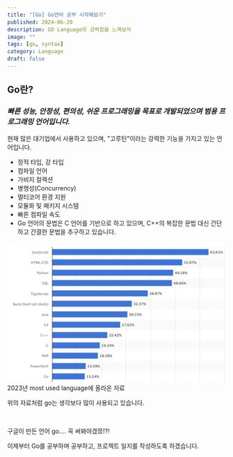 ```yaml
---
title: "[Go] Go언어 공부 시작해보기"
published: 2024-06-20
description: GO Language의 강력함을 느껴보자
image: ""
tags: [go, syntax]
category: Language
draft: false
---
```


## Go란?

### *빠른 성능, 안정성, 편의성, 쉬운 프로그래밍을 목표로 개발되었으며 범용 프로그래밍 언어입니다.*

현재 많은 대기업에서 사용하고 있으며, "고루틴"이라는 강력한 기능을 가지고 있는 언어입니다.

* 정적 타입, 강 타입
* 컴파일 언어
* 가비지 컬렉션
* 병행성(Concurrency)
* 멀티코어 환경 지원
* 모듈화 및 패키지 시스템
* 빠른 컴파일 속도
* Go 언어의 문법은 C 언어를 기반으로 하고 있으며, C++의 복잡한 문법 대신 간단하고 간결한 문법을 추구하고 있습니다.

![go language chart](gochart.png)
2023년 most used language에 올라온 자료

위의 자료처럼 go는 생각보다 많이 사용되고 있습니다.

<br>

구글이 만든 언어 go.... 꼭 써봐야겠쬬!?! 

이제부터 Go를 공부하며 공부하고, 프로젝트 일지를 작성하도록 하겠습니다.
